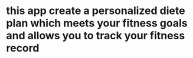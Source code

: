 # this app create a personalized diete plan which meets your fitness goals and allows you to track your fitness record
